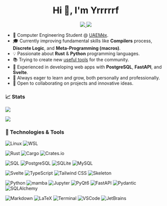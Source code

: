 <h1 align="center">Hi 👋, I'm Yrrrrrf</h1>

<p align="center">
<a href="https://www.linkedin.com/in/fernando-reza-campos/"> <img src="https://img.shields.io/badge/-Linkedin-blue?style=flat-square&logo=linkedin"> </a>
<a href="mailto:fernandorezacampos@gmail.com"> <img src="https://img.shields.io/badge/-Email-red?style=flat-square&logo=gmail&logoColor=white"> </a>
</p>

* 📖 Computer Engineering Student @ [UAEMéx](https://fi.uaemex.mx/portal/coordinacion/ICO/index.php).
* 🎓 Currently improving fundamental skills like **Compilers** process, **Discrete Logic**, and **Meta-Programming (macros)**.
* 💡 Passionate about **Rust** & **Python** programming languages.
* 📚 Trying to create new [useful tools](https://crates.io/crates/dev_utils) for the community.
* 🚀 Experienced in developing web apps with **PostgreSQL**, **FastAPI**, and **Svelte**.
* 🌱 Always eager to learn and grow, both personally and professionally.
* 🤝 Open to collaborating on projects and innovative ideas.

### 📈 Stats

![](http://github-profile-summary-cards.vercel.app/api/cards/profile-details?username=Yrrrrrf&theme=dracula) 

![](http://github-profile-summary-cards.vercel.app/api/cards/repos-per-language?username=Yrrrrrf&theme=dracula) 


### 🔧 Technologies & Tools

![Linux](https://img.shields.io/badge/-Linux-FCC624?style=flat-square&logo=linux&logoColor=black)
![WSL](https://img.shields.io/badge/-WSL-4D4D4D?style=flat-square&logo=windows&logoColor=white)

![Rust](https://img.shields.io/badge/-Rust-black?style=flat-square&logo=rust&logoColor=white)
![Cargo](https://img.shields.io/badge/-Cargo-5E5E5E?style=flat-square&logo=rust&logoColor=white)
![Crates.io](https://img.shields.io/badge/-Crates.io-188F1C?style=flat-square&logo=rust&logoColor=white)

![SQL](https://img.shields.io/badge/-SQL-lightgrey?style=flat-square&logo=postgresql&logoColor=white)
![PostgreSQL](https://img.shields.io/badge/-PostgreSQL-336791?style=flat-square&logo=postgresql)
![SQLite](https://img.shields.io/badge/-SQLite-003B57?style=flat-square&logo=sqlite&logoColor=white)
![MySQL](https://img.shields.io/badge/-MySQL-4479A1?style=flat-square&logo=mysql&logoColor=white)

![Svelte](https://img.shields.io/badge/-Svelte-FF3E00?style=flat-square&logo=svelte&logoColor=white)
![TypeScript](https://img.shields.io/badge/-TypeScript-007ACC?style=flat-square&logo=typescript&logoColor=white)
![Tailwind CSS](https://img.shields.io/badge/-Tailwind_CSS-38B2AC?style=flat-square&logo=tailwind-css&logoColor=white)
![Skeleton](https://img.shields.io/badge/-Skeleton-7C4DFF?style=flat-square&logo=skeleton&logoColor=white)

![Python](https://img.shields.io/badge/-Python-blue?style=flat-square&logo=python&logoColor=white)
![mamba](https://img.shields.io/badge/-mamba-44A833?style=flat-square&logo=anaconda&logoColor=white)
![Jupyter](https://img.shields.io/badge/-Jupyter-F37626?style=flat-square&logo=jupyter&logoColor=white)
![PyQt6](https://img.shields.io/badge/-PyQt6-41CD52?style=flat-square&logo=qt&logoColor=white)
![FastAPI](https://img.shields.io/badge/-FastAPI-009688?style=flat-square&logo=fastapi&logoColor=white)
![Pydantic](https://img.shields.io/badge/-Pydantic-4B8BBE?style=flat-square&logo=pydantic&logoColor=white)
![SQLAlchemy](https://img.shields.io/badge/-SQLAlchemy-FF4B4B?style=flat-square&logo=sqlalchemy&logoColor=white)
 
![Markdown](https://img.shields.io/badge/-Markdown-000000?style=flat-square&logo=markdown&logoColor=white)
![LaTeX](https://img.shields.io/badge/-LaTeX-008080?style=flat-square&logo=latex&logoColor=white)
![Terminal](https://img.shields.io/badge/-Terminal-4D4D4D?style=flat-square&logo=powershell&logoColor=white)
![VSCode](https://img.shields.io/badge/-VSCode-007ACC?style=flat-square&logo=visual-studio-code&logoColor=white)
![JetBrains](https://img.shields.io/badge/-JetBrains-000000?style=flat-square&logo=jetbrains&logoColor=white)

<!-- todo: Learn this tech to improve my general dev skills... -->
<!-- ![Docker](https://img.shields.io/badge/-Docker-2496ED?style=flat-square&logo=docker&logoColor=white) -->
<!-- ![GitHub Actions](https://img.shields.io/badge/-GitHub_Actions-2088FF?style=flat-square&logo=github-actions&logoColor=white) -->
<!-- ![Heroku](https://img.shields.io/badge/-Heroku-430098?style=flat-square&logo=heroku&logoColor=white) -->
<!-- ![Vercel](https://img.shields.io/badge/-Vercel-000000?style=flat-square&logo=vercel&logoColor=white) -->
